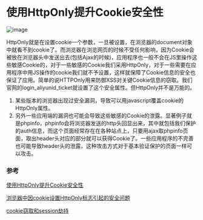 # 使用HttpOnly提升Cookie安全性

![image](http://blogimages.oss-cn-hangzhou.aliyuncs.com/cookie_http_only.png)

HttpOnly就是在设置cookie一个参数，一旦被设置，在浏览器的document对象中就看不到cookie了。而浏览器在浏览网页的时候不受任何影响，因为Cookie会被放在浏览器头中发送出去(包括Ajax的时候)，应用程序也一般不会在JS里操作这些敏感Cookie的，对于一些敏感的Cookie我们采用HttpOnly，对于一些需要在应用程序中用JS操作的cookie我们就不予设置，这样就保障了Cookie信息的安全也保证了应用。简单的说HTTPOnly用来防御XSS对关键Cookie信息的窃取。我们官网的login_aliyunid_ticket就设置了这个安全属性。但HttpOnly并不是万能的。

1. 某些版本的浏览器出现过安全漏洞，导致可以用javascript覆盖cookie的HttpOnly属性。
2. 另外一些应用端的漏洞也可能会导致这些敏感的Cookie的泄露。显著例子就是phpinfo，phpinfo会将浏览器发送的http头回显出来，其中就包括我们保护的auth信息，而这个页面经常存在在各种站点上，只要用ajax取phpinfo页面，取出header头对应的部分就可以获得Cookie了。一些应用程序的不完善也可能导致header头的泄露，这种攻击方式对于基本验证保护的页面一样可以攻击。




### 参考
[使用HttpOnly提升Cookie安全性](http://blog.csdn.net/zzzmmmkkk/article/details/10862949)

[浏览器中因cookie设置HttpOnly标志引起的安全问题](http://netsecurity.51cto.com/art/201404/435401.htm)

[cookie窃取和session劫持](http://blogread.cn/it/article/6919?f=sa)
